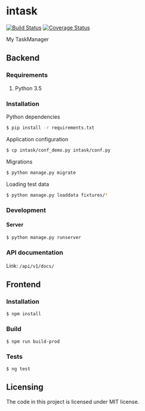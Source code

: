 # intask
[![Build Status](https://travis-ci.org/KirovVerst/intask.svg?branch=master)](https://travis-ci.org/KirovVerst/intask)
[![Coverage Status](https://coveralls.io/repos/github/KirovVerst/intask/badge.svg?branch=master)](https://coveralls.io/github/KirovVerst/intask?branch=master)

My TaskManager

## Backend
### Requirements
1. Python 3.5

### Installation
Python dependencies
```bash
$ pip install -r requirements.txt
```
Application configuration
```bash
$ cp intask/conf_demo.py intask/conf.py
```
Migrations
```bash
$ python manage.py migrate
```
Loading test data
```bash
$ python manage.py loaddata fixtures/*
```
### Development 
#### Server
```bash
$ python manage.py runserver
```
### API documentation
Link: `/api/v1/docs/`

## Frontend
### Installation
```
$ npm install
```
### Build
```
$ npm run build-prod
```
### Tests
```
$ ng test
```
## Licensing
The code in this project is licensed under MIT license.